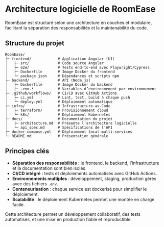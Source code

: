 # Architecture logicielle de RoomEase

RoomEase est structuré selon une architecture en couches et modulaire, facilitant la séparation des responsabilités et la maintenabilité du code.

## Structure du projet

```
RoomEase/
├─ frontend/            # Application Angular (UI)
│   ├─ src/             # Code source Angular
│   ├─ e2e/             # Tests end-to-end avec Playwright/Cypress
│   ├─ Dockerfile       # Image Docker du frontend
│   └─ package.json     # Dépendances et scripts npm
├─ backend/             # API (Node.js)
│   ├─ Dockerfile       # Image Docker du backend
│   ├─ .env.*           # Variables d’environnement par environnement
├─ .github/workflows/   # CI/CD avec GitHub Actions
│   ├─ ci.yml           # Lint, test, build à chaque push
│   └─ deploy.yml       # Déploiement automatique
├─ infra/               # Infrastructure-as-Code
│   ├─ terraform/       # Provisionnement cloud
│   └─ k8s/             # Déploiement Kubernetes
├─ docs/                # Documentation du projet
│   ├─ architecture.md  # Présente l'architecture logicielle 
│   └─ api_spec.md      # Spécifications de l'API
├─ docker-compose.yml   # Déploiement local multi-services
└─ README.md            # Présentation générale
```

## Principes clés

* **Séparation des responsabilités** : le frontend, le backend, l’infrastructure et la documentation sont bien isolés.
* **CI/CD intégré** : tests et déploiements automatisés avec GitHub Actions.
* **Environnements multiples** : développement, staging, production gérés avec des fichiers `.env`.
* **Conteneurisation** : chaque service est dockerisé pour simplifier le déploiement.
* **Scalabilité** : le déploiement Kubernetes permet une montée en charge facile.

Cette architecture permet un développement collaboratif, des tests automatisés, et une mise en production fiable et reproductible.
